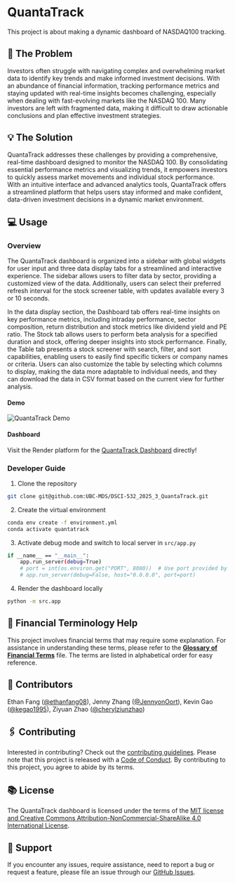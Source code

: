 # QuantaTrack

This project is about making a dynamic dashboard of NASDAQ100 tracking.

## 📖 The Problem
  
Investors often struggle with navigating complex and overwhelming market data to identify key trends and make informed investment decisions. 
With an abundance of financial information, tracking performance metrics and staying updated with real-time insights becomes challenging, 
especially when dealing with fast-evolving markets like the NASDAQ 100. 
Many investors are left with fragmented data, making it difficult to draw actionable conclusions and plan effective investment strategies.

## 💡 The Solution

QuantaTrack addresses these challenges by providing a comprehensive, real-time dashboard designed to monitor the NASDAQ 100. 
By consolidating essential performance metrics and visualizing trends, 
it empowers investors to quickly assess market movements and individual stock performance. 
With an intuitive interface and advanced analytics tools, QuantaTrack offers a streamlined platform that helps users stay informed 
and make confident, data-driven investment decisions in a dynamic market environment.

## 💻 Usage

### Overview

The QuantaTrack dashboard is organized into a sidebar with global widgets for user input and three data display tabs for a streamlined and interactive experience. 
The sidebar allows users to filter data by sector, providing a customized view of the data. 
Additionally, users can select their preferred refresh interval for the stock screener table, with updates available every 3 or 10 seconds.

In the data display section, the Dashboard tab offers real-time insights on key performance metrics, 
including intraday performance, sector composition, return distribution 
and stock metrics like dividend yield and PE ratio. 
The Stock tab allows users to perform beta analysis for a specified duration and stock, 
offering deeper insights into stock performance. 
Finally, the Table tab presents a stock screener with search, filter, and sort capabilities, 
enabling users to easily find specific tickers or company names or criteria. 
Users can also customize the table by selecting which columns to display, 
making the data more adaptable to individual needs, 
and they can download the data in CSV format based on the current view for further analysis.

#### Demo

![QuantaTrack Demo](./img/demo.gif)

#### Dashboard

Visit the Render platform for the [QuantaTrack Dashboard](https://dsci-532-2025-3-quantatrack.onrender.com/) directly!

### Developer Guide

1.  Clone the repository

``` bash
git clone git@github.com:UBC-MDS/DSCI-532_2025_3_QuantaTrack.git
```

2.  Create the virtual environment

``` bash
conda env create -f environment.yml
conda activate quantatrack
```

3. Activate debug mode and switch to local server in `src/app.py`
``` bash
if __name__ == "__main__":
    app.run_server(debug=True)
    # port = int(os.environ.get("PORT", 8080))  # Use port provided by Render
    # app.run_server(debug=False, host="0.0.0.0", port=port)
```

4.  Render the dashboard locally

``` bash
python -m src.app
```

## 🔎 Financial Terminology Help

This project involves financial terms that may require some explanation. For assistance in understanding these terms, please refer to the **[Glossary of Financial Terms](./HELP.md)** file. The terms are listed in alphabetical order for easy reference.

## 👥 Contributors

Ethan Fang ([\@ethanfang08](https://github.com/ethanfang08)), Jenny Zhang ([\@JennyonOort](https://github.com/JennyonOort)), Kevin Gao ([\@kegao1995](https://github.com/kegao1995)), Ziyuan Zhao ([\@cherylziunzhao](https://github.com/cherylziunzhao))

## 🖇 Contributing

Interested in contributing? Check out the [contributing guidelines](./CONTRIBUTING.md). Please note that this project is released with a [Code of Conduct](./CODE_OF_CONDUCT.md). By contributing to this project, you agree to abide by its terms.

## 📚 License

The QuantaTrack dashboard is licensed under the terms of the [MIT license and Creative Commons Attribution-NonCommercial-ShareAlike 4.0 International License](./LICENSE.md).

## 🤜 Support

If you encounter any issues, require assistance, need to report a bug or request a feature, please file an issue through our [GitHub Issues](https://github.com/UBC-MDS/DSCI-532_2025_3_QuantaTrack/issues).
